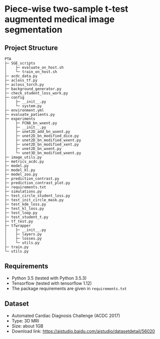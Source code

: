 # Piece-wise two-sample t-test augmented medical image segmentation

## Project Structure
```
PTA
├─ SGE_scripts
│    ├─ evaluate_on_host.sh
│    └─ train_on_host.sh
├─ acdc_data.py
├─ acloss_tf.py
├─ acloss_torch.py
├─ background_generator.py
├─ check_student_loss_work.py
├─ config
│    ├─ __init__.py
│    └─ system.py
├─ environment.yml
├─ evaluate_patients.py
├─ experiments
│    ├─ FCN8_bn_wxent.py
│    ├─ __init__.py
│    ├─ unet2D_add_bn_wxent.py
│    ├─ unet2D_bn_modified_dice.py
│    ├─ unet2D_bn_modified_wxent.py
│    ├─ unet2D_bn_modified_xent.py
│    ├─ unet2D_bn_wxent.py
│    └─ unet3D_bn_modified_wxent.py
├─ image_utils.py
├─ metrics_acdc.py
├─ model.py
├─ model_kl.py
├─ model_zoo.py
├─ prediction_contrast.py
├─ prediction_contrast_plot.py
├─ requirements.txt
├─ simulations.py
├─ test_circle_student_loss.py
├─ test_init_circle_mask.py
├─ test_kde_loss.py
├─ test_kl_loss.py
├─ test_loop.py
├─ test_student_t.py
├─ tf_test.py
├─ tfwrapper
│    ├─ __init__.py
│    ├─ layers.py
│    ├─ losses.py
│    └─ utils.py
├─ train.py
└─ utils.py
```

## Requirements 

- Python 3.5 (tested with Python 3.5.3)
- Tensorflow (tested with tensorflow 1.12)
- The package requirements are given in `requirements.txt`

## Dataset

- Automated Cardiac Diagnosis Challenge (ACDC 2017)
- Type: 3D MRI 
- Size: about 1GB
- Download link: https://aistudio.baidu.com/aistudio/datasetdetail/56020
